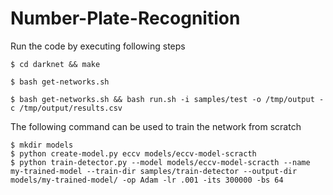 # Number-Plate-Recognition

Run the code by executing following steps

```shellscript
$ cd darknet && make
```
```shellscript
$ bash get-networks.sh
```

```shellscript
$ bash get-networks.sh && bash run.sh -i samples/test -o /tmp/output -c /tmp/output/results.csv
```
The following command can be used to train the network from scratch

```shellscript
$ mkdir models
$ python create-model.py eccv models/eccv-model-scracth
$ python train-detector.py --model models/eccv-model-scracth --name my-trained-model --train-dir samples/train-detector --output-dir models/my-trained-model/ -op Adam -lr .001 -its 300000 -bs 64
```

